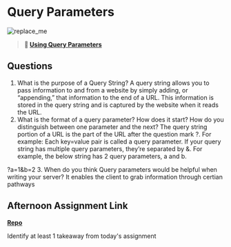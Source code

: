 # Query Parameters

![replace_me](https://codeworks.blob.core.windows.net/public/assets/img/illustrations/placeholder.svg)

> **📖 [Using Query Parameters](https://codeworksacademy.com/fs-student-guide/resources/wk5/01-Query-Parameters)**

## Questions

1. What is the purpose of a Query String?
A query string allows you to pass information to and from a website by simply adding, or “appending,” that information to the end of a URL. This information is stored in the query string and is captured by the website when it reads the URL.
2. What is the format of a query parameter? How does it start? How do you distinguish between one parameter and the next?
The query string portion of a URL is the part of the URL after the question mark ?. For example:
Each key=value pair is called a query parameter. If your query string has multiple query parameters, they’re separated by &. For example, the below string has 2 query parameters, a and b.

?a=1&b=2
3. When do you think Query parameters would be helpful when writing your server?
It enables the client to grab information through certian pathways 
## Afternoon Assignment Link

**[Repo](https://github.com/Aiden6408/2-28.git)**

Identify at least 1 takeaway from today's assignment
